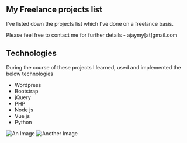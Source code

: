 ## My Freelance projects list
I've listed down the projects list which I've done on a freelance basis.

Please feel free to contact me for further details - ajaymy[at]gmail.com
## Technologies
During the course of these projects I learned, used and implemented the below technologies
* Wordpress
* Bootstrap
* jQuery
* PHP
* Node js
* Vue js
* Python

![An Image](1.jpg)
![Another Image](samples.svg)
